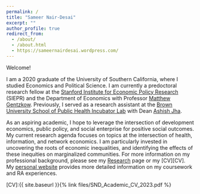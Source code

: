 ```yaml
---
permalink: /
title: "Sameer Nair-Desai"
excerpt: ""
author_profile: true
redirect_from: 
  - /about/
  - /about.html
  - https://sameernairdesai.wordpress.com/
---
```


Welcome!

I am a 2020 graduate of the University of Southern California, where I studied Economics and Political Science. I am currently a predoctoral research fellow at the [Stanford Institute for Economic Policy Research][Stanford Institute for Economic Policy Research] (SIEPR) and the Department of Economics with Professor [Matthew Gentzkow][Matthew Gentzkow]. Previously, I served as a research assistant at the [Brown University School of Public Health Incubator Lab][Brown University School of Public Health Incubator Lab] with Dean [Ashish Jha][Ashish Jha].

As an aspiring academic, I hope to leverage the intersection of development economics, public policy, and social enterprise for positive social outcomes. My current research agenda focuses on topics at the intersection of health, information, and network economics. I am particularly invested in uncovering the roots of economic inequalities, and identifying the effects of these inequities on marginalized communities. For more information on my professional background, please see my [Research][Research] page or my [CV][CV]. My [personal website][personal website] provides more detailed information on my coursework and RA experiences.

[Stanford Institute for Economic Policy Research]: https://siepr.stanford.edu/people/predoctoral-research-fellows
[Matthew Gentzkow]: https://www.matthewgentzkow.com/bio/
[Brown University School of Public Health Incubator Lab]: https://dean.sph.brown.edu/incubator-lab
[Ashish Jha]: https://dean.sph.brown.edu/dean
[Research]: https://snairdesai.github.io/research
[personal website]: https://sameernairdesai.wordpress.com/
[CV]:{{ site.baseurl }}{% link files/SND_Academic_CV_2023.pdf %}
